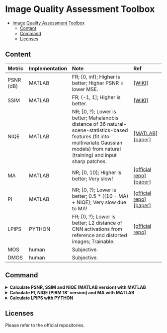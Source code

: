 # Image Quality Assessment Toolbox

- [Image Quality Assessment Toolbox](#image-quality-assessment-toolbox)
  - [Content](#content)
  - [Command](#command)
  - [Licenses](#licenses)

## Content

|Metric|Implementation|Note|Ref|
|:-|:-|:-|:-|
|PSNR (dB)|MATLAB|FR; [0, inf); Higher is better; Higher PSNR = lower MSE.|[[WIKI]](https://en.wikipedia.org/wiki/Peak_signal-to-noise_ratio)|
|SSIM|MATLAB|FR; (-1, 1]; Higher is better.|[[WIKI]](https://en.wikipedia.org/wiki/Structural_similarity)|
|NIQE|MATLAB|NR; [0, ?); Lower is better; Mahalanobis distance of 36 natural-scene-statistics-based features (fit into multivariate Gaussian models) from natural (training) and input sharp patches.|[[MATLAB]](https://www.mathworks.com/help/images/ref/niqe.html) [[paper]](https://ieeexplore.ieee.org/document/6353522)|
|MA|MATLAB|NR; [0, 10]; Higher is better; Very slow!|[[official repo]](https://github.com/chaoma99/sr-metric) [[paper]](https://arxiv.org/abs/1612.05890)|
|PI|MATLAB|NR; [0, ?); Lower is better; 0.5 * ((10 - MA) + NIQE); Very slow due to MA!|[[official repo]](https://github.com/roimehrez/PIRM2018) [[paper]](https://arxiv.org/abs/1809.07517)|
|LPIPS|PYTHON|FR; [0, ?); Lower is better; L2 distance of CNN activations from reference and distorted images; Trainable.|[[official repo]](https://github.com/richzhang/PerceptualSimilarity)|
|MOS|human|Subjective.|
|DMOS|human|Subjective.|

## Command

<details>
<summary><b>Calculate PSNR, SSIM and NIQE (MATLAB version) with MATLAB</b></summary>

1. Change `csv_file_name`, `ref_dir`, `src_dir` and `dst_dir` in `iqa_psnr_ssim_niqe.m`.
2. Run `iqa_psnr_ssim_niqe.m`.

Note that image list is based on `dst_dir`.

</details>

<details>
<summary><b>Calculate PI, NIQE (PIRM 18' version) and MA with MATLAB</b></summary>

1. Download `iqa_pi_niqe_ma` folder at [[百度网盘 (iqaa)]](https://pan.baidu.com/s/1jJB7EjdhPchGJ6XFKxF6IA).
2. Change `csv_file_name`, `ref_dir`, `src_dir` and `dst_dir` in `iqa_pi_niqe_ma.m`.
3. Run `iqa_pi_niqe_ma.m`.

Note that:

- image list is based on `dst_dir`.
- the NIQE model (PIRM 18' version) is different from the MATLAB version (so as the results). I prefer the latter.

</details>

<details>
<summary><b>Calculate LPIPS with PYTHON</b></summary>

1. Create CONDA environment: `conda create -n iqa python=3.7 -y`, and enter this environment: `conda activate iqa`.
2. Install TORCH: `python -m pip install torch==1.6.0+cu101 torchvision==0.7.0+cu101 -f https://download.pytorch.org/whl/torch_stable.html`.
3. Install other dependencies: `python -m pip install lpips opencv-python scipy tqdm`
4. Change `csv_file_name`, `ref_dir`, `src_dir` and `dst_dir` in `iqa_lpips.py`.
5. Run `iqa_lpips.py`.

Note that image list is based on `dst_dir`.

</details>

## Licenses

Please refer to the official repositories.

